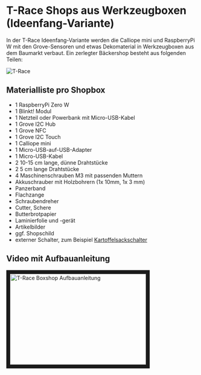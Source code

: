# T-Race Shops aus Werkzeugboxen (Ideenfang-Variante)

In der T-Race Ideenfang-Variante werden die Calliope mini und RaspberryPi W mit den
Grove-Sensoren und etwas Dekomaterial in Werkzeugboxen aus dem Baumarkt verbaut.
Ein zerlegter Bäckershop besteht aus folgenden Teilen:

![T-Race](https://github.com/infchem/T-Race/raw/master/docs/shopbox_material.jpg)


## Materialliste pro Shopbox
- 1 RaspberryPi Zero W
- 1 Blinkt! Modul
- 1 Netzteil oder Powerbank mit Micro-USB-Kabel 
- 1 Grove I2C Hub
- 1 Grove NFC
- 1 Grove I2C Touch
- 1 Calliope mini
- 1 Micro-USB-auf-USB-Adapter
- 1 Micro-USB-Kabel
- 2 10-15 cm lange, dünne Drahtstücke
- 2 5 cm lange Drahtstücke
- 4 Maschinenschrauben M3 mit passenden Muttern
- Akkuschrauber mit Holzbohrern (1x 10mm, 1x 3 mm)
- Panzerband 
- Flachzange
- Schraubendreher
- Cutter, Schere
- Butterbrotpapier
- Laminierfolie und -gerät
- Artikelbilder
- ggf. Shopschild
- externer Schalter, zum Beispiel [Kartoffelsackschalter](Kartoffelsackschalter.pdf)

## Video mit Aufbauanleitung 
<a href="http://www.youtube.com/watch?feature=player_embedded&v=tBm3iVFp_Bo" 
target="_blank"><img src="http://img.youtube.com/vi/tBm3iVFp_Bo/0.jpg" 
alt="T-Race Boxshop Aufbauanleitung" width="360" height="240" border="10" target="_new"/></a>